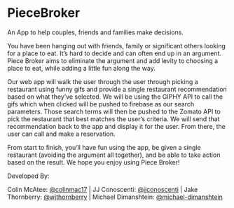 # PieceBroker
An App to help couples, friends and families make decisions.

You have been hanging out with friends, family or significant others looking for a place to eat. It’s hard to decide and can often end up in an argument. Piece Broker aims to eliminate the argument and add levity to choosing a place to eat, while adding a little fun along the way.     

Our web app will walk the user through the user through picking a restaurant using funny gifs and provide a single restaurant recommendation based on what they’ve selected. We will be using the GIPHY API to call the gifs which when clicked will be pushed to firebase as our search parameters. Those search terms will then be pushed to the Zomato API to pick the restaurant that best matches the user’s criteria. We will send that recommendation back to the app and display it for the user. From there, the user can call and make a reservation.

From start to finish, you’ll have fun using the app, be given a single restaurant (avoiding the argument all together), and be able to take action based on the result. We hope you enjoy using Piece Broker!


Developed By:

Colin McAtee: [@colinmac17](https://github.com/colinmac17) |
JJ Conoscenti: [@jjconoscenti](https://github.com/jjconoscenti) |
Jake Thornberry: [@wjthornberry](https://github.com/wjthornberry) |
Michael Dimanshtein: [@michael-dimanshtein](https://github.com/michael-dimanshtein)



